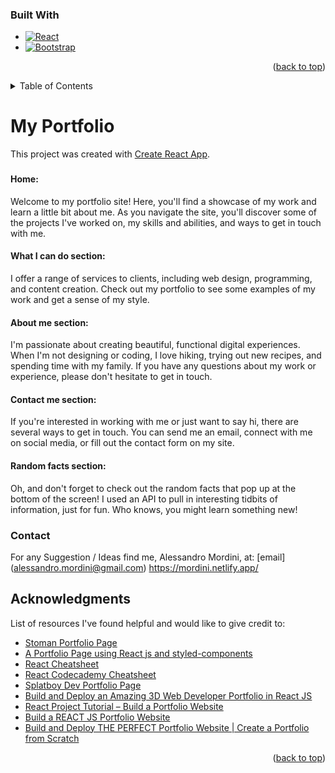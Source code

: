 
### Built With


* [![React][React.js]][React-url]
* [![Bootstrap][Bootstrap.com]][Bootstrap-url]


<p align="right">(<a href="#readme-top">back to top</a>)</p>

<!-- TABLE OF CONTENTS -->
<details>
  <summary>Table of Contents</summary>
  <ol>
    <li>
      <a href="#about-the-project">About The Project</a>
    <li><a href="#contact">Contact</a></li>
    <li><a href="#acknowledgments">Acknowledgments</a></li>
  </ol>
</details>



# My Portfolio 

This project was created with [Create React App](https://github.com/facebook/create-react-app).

###

#### Home:
Welcome to my portfolio site! Here, you'll find a showcase of my work and learn a little bit about me. As you navigate the site, you'll discover some of the projects I've worked on, my skills and abilities, and ways to get in touch with me.

#### What I can do section:
I offer a range of services to clients, including web design, programming, and content creation. Check out my portfolio to see some examples of my work and get a sense of my style.

#### About me section:
I'm passionate about creating beautiful, functional digital experiences. When I'm not designing or coding, I love hiking, trying out new recipes, and spending time with my family. If you have any questions about my work or experience, please don't hesitate to get in touch.

#### Contact me section:
If you're interested in working with me or just want to say hi, there are several ways to get in touch. You can send me an email, connect with me on social media, or fill out the contact form on my site. 

#### Random facts section:
Oh, and don't forget to check out the random facts that pop up at the bottom of the screen! I used an API to pull in interesting tidbits of information, just for fun. Who knows, you might learn something new!


### Contact

For any Suggestion / Ideas find me, Alessandro Mordini, at: [email] (alessandro.mordini@gmail.com)
https://mordini.netlify.app/

<!-- ACKNOWLEDGMENTS -->
## Acknowledgments

List of resources I've found helpful and would like to give credit to:

* [Stoman Portfolio Page](https://reactjsexample.com/react-and-tailwindcss-portfolio-page-with-dark-mode/)
* [A Portfolio Page using React js and styled-components](https://reactjsexample.com/a-portfolio-page-using-react-js-and-styled-components/)
* [React Cheatsheet](https://devhints.io/react)
* [React Codecademy Cheatsheet](https://www.codecademy.com/learn/fscp-22-react-part-ii/modules/wdcp-22-intermediate-react/cheatsheet)
* [Splatboy Dev Portfolio Page](https://reactjsexample.com/splatboy-dev-portfolio-page-built-with-nextjs/)
* [Build and Deploy an Amazing 3D Web Developer Portfolio in React JS](https://www.youtube.com/watch?v=k-Pi5ZMxHWY&t=22s)
* [React Project Tutorial – Build a Portfolio Website](https://www.youtube.com/watch?v=bmpI252DmiI&t=712s)
* [Build a REACT JS Portfolio Website](https://www.youtube.com/watch?v=2kg0z1qNrkw)
* [Build and Deploy THE PERFECT Portfolio Website | Create a Portfolio from Scratch](youtube.com/watch?v=bmpI252DmiI&t=712s)
<p align="right">(<a href="#readme-top">back to top</a>)</p>


<!-- MARKDOWN LINKS & IMAGES -->
<!-- https://www.markdownguide.org/basic-syntax/#reference-style-links -->
[React.js]: https://img.shields.io/badge/React-20232A?style=for-the-badge&logo=react&logoColor=61DAFB
[React-url]: https://reactjs.org/
[Bootstrap.com]: https://img.shields.io/badge/Bootstrap-563D7C?style=for-the-badge&logo=bootstrap&logoColor=white
[Bootstrap-url]: https://getbootstrap.com



